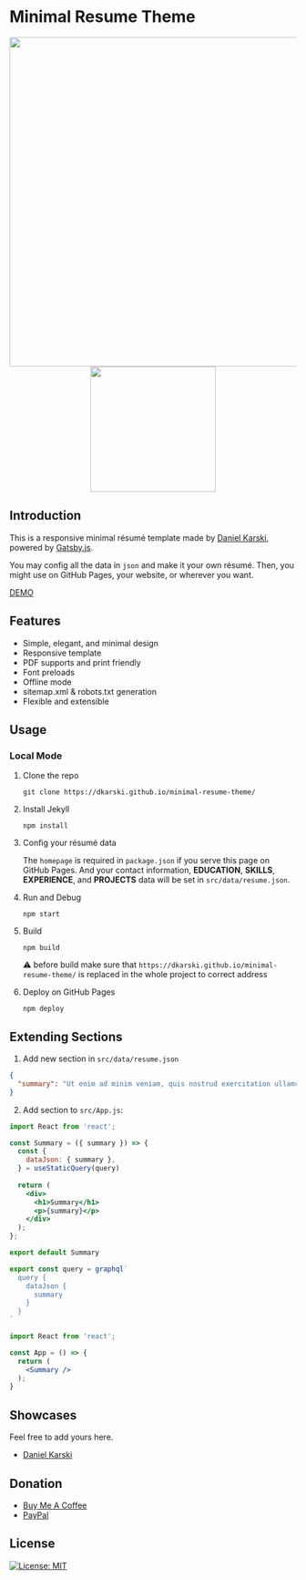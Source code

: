 # Minimal Resume Theme

<p align="center">
  <img src="screenshots/resume-desktop.png" width="578" />
  <img src="screenshots/resume-mobile.png" width="220" />
</p>

## Introduction

This is a responsive minimal résumé template made by [Daniel Karski](https://github.com/dkarski/minimal-resume-theme/), powered by [Gatsby.js](https://www.gatsbyjs.org/).

You may config all the data in `json` and make it your own résumé. Then, you might use on GitHub Pages, your website, or wherever you want.

[DEMO](https://dkarski.github.io/minimal-resume-theme/)

## Features

* Simple, elegant, and minimal design
* Responsive template
* PDF supports and print friendly
* Font preloads
* Offline mode
* sitemap.xml & robots.txt generation
* Flexible and extensible

## Usage

### Local Mode

1. Clone the repo

    ```shell
    git clone https://dkarski.github.io/minimal-resume-theme/
    ```

2. Install Jekyll

    ```shell
    npm install
    ```

3. Config your résumé data

    The `homepage` is required in `package.json` if you serve this page on GitHub Pages. And your contact information, __EDUCATION__, __SKILLS__, __EXPERIENCE__, and __PROJECTS__ data will be set in `src/data/resume.json`.

4. Run and Debug

    ```shell
    npm start
    ```

5. Build

    ```shell
    npm build
    ```
    
    :warning: before build make sure that `https://dkarski.github.io/minimal-resume-theme/` is replaced in the whole project to correct address

6. Deploy on GitHub Pages

    ```shell
    npm deploy
    ```
    
## Extending Sections

1. Add new section in `src/data/resume.json`

  ```json
  {
    "summary": "Ut enim ad minim veniam, quis nostrud exercitation ullamco laboris nisi ut aliquip ex ea commodo consequat.",
  }
  ```

2. Add section to `src/App.js`:


  ```jsx
  import React from 'react';
  
  const Summary = ({ summary }) => {
    const {
      dataJson: { summary },
    } = useStaticQuery(query)
    
    return (
      <div>
        <h1>Summary</h1>
        <p>{summary}</p>
      </div>
    );
  };
  
  export default Summary
  
  export const query = graphql`
    query {
      dataJson {
        summary
      }
    }
  `

  ```
  
  ```jsx
  import React from 'react';
  
  const App = () => {
    return (
      <Summary />
    );
  }
  ```

## Showcases

Feel free to add yours here.

* [Daniel Karski](https://danielkarski.pl/)

## Donation

* [Buy Me A Coffee](https://www.buymeacoffee.com/7eRzBIy)
* [PayPal](https://www.paypal.me/dkarski)

## License

[![License: MIT](https://img.shields.io/badge/License-MIT-blue.svg)](https://opensource.org/licenses/MIT)
